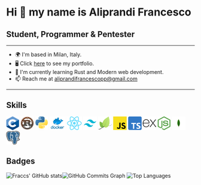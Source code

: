 # Hi 👋 my name is Aliprandi Francesco

## Student, Programmer & Pentester

---
- 🌍 I'm based in Milan, Italy.
- 🖥️ Click [here](https://aliprandi-francesco-portfolio.herokuapp.com) to see my portfolio.
- 🚀 I'm currently learning Rust and Modern web development.
- 📫 Reach me at aliprandifrancescopp@gmail.com
---

## Skills

<img src="./imgs/c.png" height="36" width="34" alt="C"/>
<img src="./imgs/rust.png" height="36" width="36" alt="Rust"/>
<img src="./imgs/python.png" height="36" width="34" alt="Python"/>
<img src="./imgs/docker.png" height="36" width="42" alt="Docker"/>
<img src="./imgs/react.png" height="36" width="40" alt="React"/>
<img src="./imgs/tailwind.png" height="36" width="36" alt="Tailwind"/>
<img src="./imgs/leaflet.png" height="36" width="36" alt="LeafletJS"/>
<img src="./imgs/javascript.png" height="36" width="36" alt="JavaScript"/>
<img src="./imgs/typescript.png" height="36" width="36" alt="TypeScript"/>
<img src="./imgs/express.png" height="36" width="36" alt="Express"/>
<img src="./imgs/node.png" height="36" width="34" alt="NodeJS"/>
<img src="./imgs/mongodb.png" height="36" width="36" alt="Mongodb"/>
<img src="./imgs/postgres.png" height="36" width="36" alt="Postgres"/>

## Badges

<img src="https://github-readme-stats.vercel.app/api?username=Fraccs&show_icons=true&hide=&count_private=true&title_color=0891b2&text_color=ffffff&icon_color=0891b2&bg_color=1c1917&hide_border=true&show_icons=true" alt="Fraccs' GitHub stats"/><img src="https://activity-graph.herokuapp.com/graph?username=Fraccs&bg_color=1c1917&color=ffffff&line=0891b2&point=ffffff&area_color=1c1917&area=true&hide_border=true&custom_title=GitHub%20Commits%20Graph" alt="GitHub Commits Graph">
<img src="https://github-readme-stats.vercel.app/api/top-langs/?username=Fraccs&langs_count=5&title_color=0891b2&text_color=ffffff&icon_color=0891b2&bg_color=1c1917&hide_border=true&locale=en&custom_title=Top%205%20Public%20Languages" alt="Top Languages"/>
